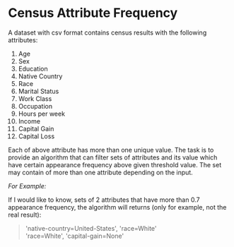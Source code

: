 # Census Attribute Frequency

A dataset with csv format contains census results with the following attributes:
1. Age
2. Sex
3. Education
4. Native Country
5. Race
6. Marital Status
7. Work Class
8. Occupation
9. Hours per week
10. Income
11. Capital Gain
12. Capital Loss

Each of above attribute has more than one unique value.
The task is to provide an algorithm that can filter sets of attributes and its value which have certain appearance frequency above given threshold value.
The set may contain of more than one attribute depending on the input.

*For Example:*

If I would like to know, sets of 2 attributes that have more than 0.7 appearance frequency, the algorithm will returns (only for example, not the real result):

>'native-country=United-States', 'race=White' \
'race=White', 'capital-gain=None'
